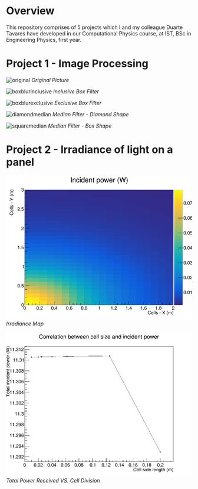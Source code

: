 # Overview
This repository comprises of 5 projects which I and my colleague Duarte Tavares have developed in our Computational Physics course, at IST, BSc in Engineering Physics, first year.

# Project 1 - Image Processing

![original](proj1/imagem.pgm)
*Original Picture*

![boxblurinclusive](proj1/peixe_box_blur.ascii.pgm)
*Inclusive Box Filter*

![boxblurexclusive](proj1/peixe_reduced_noise.ascii.pgm)
*Exclusive Box Filter*

![diamondmedian](proj1/peixe_filtro_mediana_diamante.ascii.pgm)
*Median Filter - Diamond Shape*

![squaremedian](proj1/peixe_filtro_mediana_quadrado.ascii.pgm)
*Median Filter - Box Shape*

# Project 2 - Irradiance of light on a panel

![irradmap](proj2/FIG_LightMap_power.png)
*Irradiance Map*

![totalpower](proj2/FIG_LightMap_totalpower.png)
*Total Power Received VS. Cell Division*
